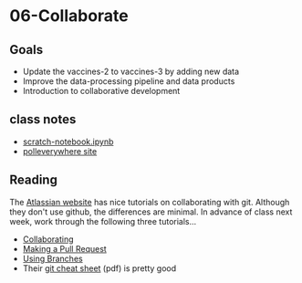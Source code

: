 
# 06-Collaborate

## Goals

* Update the vaccines-2 to vaccines-3 by adding new data
* Improve the data-processing pipeline and data products
* Introduction to collaborative development

## class notes

* [scratch-notebook.ipynb](https://colab.research.google.com/drive/1CIJAMn73A8ZvxzCgyjN7MGXT0W2BqUTq)
* [polleverywhere site](http://pollev.com)

## Reading

The [Atlassian website](https://www.atlassian.com/git/tutorials) has nice tutorials on collaborating with git. 
Although they don't use github, the differences are minimal. 
In advance of class next week, work through the following three tutorials...

* [Collaborating](https://www.atlassian.com/git/tutorials/syncing)
* [Making a Pull Request](https://www.atlassian.com/git/tutorials/making-a-pull-request)
* [Using Branches](https://www.atlassian.com/git/tutorials/using-branches)
* Their [git cheat sheet](file:///Users/pbogden/Desktop/Git-Cheatsheet.pdf) (pdf) is pretty good
